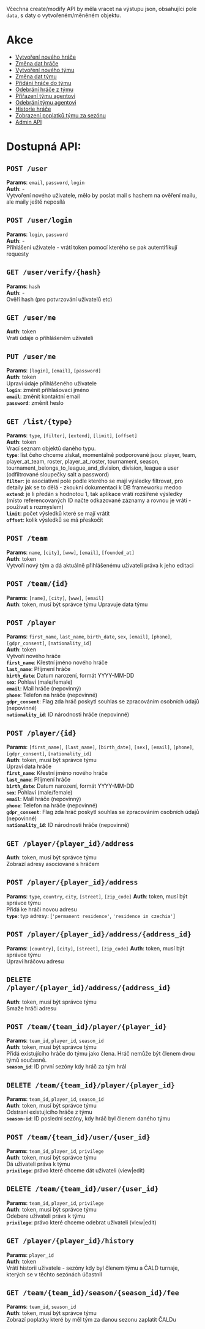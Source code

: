 Včechna create/modify API by měla vracet na výstupu json, obsahující pole `data`, s daty o vytvořeném/měněném objektu.  

# Akce
+ [Vytvoření nového hráče](#post-player)
+ [Změna dat hráče](#post-playerid)
+ [Vytvoření nového týmu](#post-team)
+ [Změna dat týmu](#post-teamid)
+ [Přidání hráče do týmu](#post-teamteam_idplayerplayer_id)
+ [Odebrání hráče z týmu](#delete-teamteam_idplayerplayer_id)
+ [Přiřazení týmu agentovi](#post-teamteam_iduseruser_id)
+ [Odebrání týmu agentovi](#delete-teamteam_iduseruser_id)
+ [Historie hráče](#get-playerplayer_idhistory)
+ [Zobrazení poplatků týmu za sezónu](#)
+ [Admin API](admin.md)

# Dostupná API:
## `POST /user`
**Params**: `email`, `password`, `login`  
**Auth**: -  
Vytvoření nového uživatele, mělo by poslat mail s hashem na ověření mailu, ale maily ještě neposílá

## `POST /user/login`
**Params**: `login`, `password`  
**Auth**: -  
Přihlášení uživatele - vrátí token pomocí kterého se pak autentifikují requesty

## `GET /user/verify/{hash}`
**Params**: `hash`  
**Auth**: -  
Ověří hash (pro potvrzování uživatelů etc)

## `GET /user/me`
**Auth**: token  
Vratí údaje o přihlášeném uživateli

## `PUT /user/me`
**Params**: `[login]`, `[email]`, `[password]`  
**Auth**: token  
Upraví údaje přihlášeného uživatele  
**`login`**: změnit přihlašovací jméno  
**`email`**: změnit kontaktní email  
**`password`**: změnít heslo

## `GET /list/{type}`
**Params**: `type`, `[filter]`, `[extend]`, `[limit]`, `[offset]`  
**Auth**: token  
Vrací seznam objektů daného typu.  
**`type`**: list čeho chceme získat, momentálně podporované jsou: player, team, player_at_team, roster, player_at_roster, tournament, season, tournament_belongs_to_league_and_division,
division, league a user (odfiltrované sloupečky salt a password)  
**`filter`**: je asociativní pole podle kterého se mají výsledky filtrovat, pro detaily jak se to dělá - zkoukni dokumentaci k DB frameworku medoo  
**`extend`**: je li předán s hodnotou 1, tak aplikace vrátí rozšířené výsledky (místo referencovaných ID načte odkazované záznamy a rovnou je vrátí - používat s rozmyslem)  
**`limit`**: počet výsledků které se mají vrátit  
**`offset`**: kolik výsledků se má přeskočit

## `POST /team`
**Params**: `name`, `[city]`, `[www]`, `[email]`, `[founded_at]`  
**Auth**: token  
Vytvoří nový tým a dá aktuálně přihlášenému uživateli práva k jeho editaci

## `POST /team/{id}`
**Params**: `[name]`, `[city]`, `[www]`, `[email]`  
**Auth**: token, musí být správce týmu
Upravuje data týmu

## `POST /player`  
**Params**: `first_name`, `last_name`, `birth_date`, `sex`, `[email]`, `[phone]`, `[gdpr_consent]`, `[nationality_id]`  
**Auth**: token  
Vytvoří nového hráče  
**`first_name`**: Křestní jméno nového hráče  
**`last_name`**: Příjmení hráče  
**`birth_date`**: Datum narození, formát YYYY-MM-DD  
**`sex`**: Pohlaví (male/female)  
**`email`**: Mail hráče (nepovinný)  
**`phone`**: Telefon na hráče (nepovinné)  
**`gdpr_consent`**: Flag zda hráč poskytl souhlas se zpracováním osobních údajů (nepovinné)  
**`nationality_id`**: ID národnosti hráče (nepovinné)  

## `POST /player/{id}`  
**Params**: `[first_name]`, `[last_name]`, `[birth_date]`, `[sex]`, `[email]`, `[phone]`, `[gdpr_consent]`, `[nationality_id]`  
**Auth**: token, musí být správce týmu  
Upraví data hráče  
**`first_name`**: Křestní jméno nového hráče  
**`last_name`**: Příjmení hráče  
**`birth_date`**: Datum narození, formát YYYY-MM-DD  
**`sex`**: Pohlaví (male/female)  
**`email`**: Mail hráče (nepovinný)  
**`phone`**: Telefon na hráče (nepovinné)  
**`gdpr_consent`**: Flag zda hráč poskytl souhlas se zpracováním osobních údajů (nepovinné)  
**`nationality_id`**: ID národnosti hráče (nepovinné)  

## `GET /player/{player_id}/address`  
**Auth**: token, musí být správce týmu  
Zobrazí adresy asociované s hráčem  

## `POST /player/{player_id}/address`
**Params**: `type`, `country`, `city`, `[street]`, `[zip_code]`
**Auth**: token, musí být správce týmu  
Přidá ke hráči novou adresu  
**`type`**: typ adresy: [`'permanent residence'`, `'residence in czechia'`]

## `POST /player/{player_id}/address/{address_id}`  
**Params**: `[country]`, `[city]`, `[street]`, `[zip_code]`
**Auth**: token, musí být správce týmu  
Upraví hráčovu adresu  

## `DELETE /player/{player_id}/address/{address_id}`  
**Auth**: token, musí být správce týmu  
Smaže hráči adresu  


## `POST /team/{team_id}/player/{player_id}`  
**Params**: `team_id`, `player_id`, `season_id`  
**Auth**: token, musí být správce týmu  
Přidá existujícího hráče do týmu jako člena. Hráč nemůže být členem dvou týmů současně.  
**`season_id`**: ID první sezóny kdy hráč za tým hrál  

## `DELETE /team/{team_id}/player/{player_id}`  
**Params**: `team_id`, `player_id`, `season_id`  
**Auth**: token, musí být správce týmu  
Odstraní existujícího hráče z týmu  
**`season-id`**: ID poslední sezóny, kdy hráč byl členem daného týmu  

## `POST /team/{team_id}/user/{user_id}`  
**Params**: `team_id`, `player_id`, `privilege`  
**Auth**: token, musí být správce týmu  
Dá uživateli práva k týmu  
**`privilege`**: právo které chceme dát uživateli (view|edit)  

## `DELETE /team/{team_id}/user/{user_id}`  
**Params**: `team_id`, `player_id`, `privilege`  
**Auth**: token, musí být správce týmu  
Odebere uživateli práva k týmu  
**`privilege`**: právo které chceme odebrat uživateli (view|edit)  

## `GET /player/{player_id}/history`
**Params**: `player_id`  
**Auth**: token  
Vrátí historii uživatele - sezóny kdy byl členem týmu a ČALD turnaje, kterých se v těchto sezónách účastnil  

## `GET /team/{team_id}/season/{season_id}/fee`  
**Params**: `team_id`, `season_id`  
**Auth**: token, musí být správce týmu  
Zobrazí poplatky které by měl tým za danou sezonu zaplatit ČALDu  
